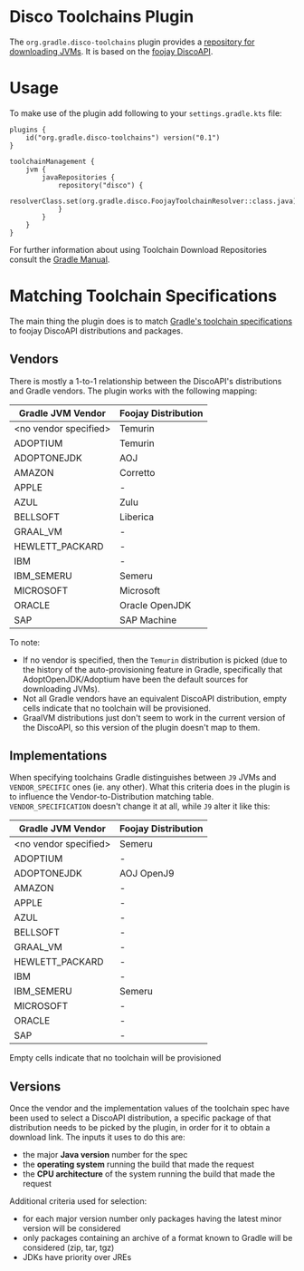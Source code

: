 # Disco Toolchains Plugin

The `org.gradle.disco-toolchains` plugin provides a [repository for downloading JVMs](https://docs.gradle.org/current/userguide/toolchains.html#sub:download_repositories). It is based on the [foojay DiscoAPI](https://github.com/foojayio/discoapi).

# Usage

To make use of the plugin add following to your `settings.gradle.kts` file:

```
plugins {
    id("org.gradle.disco-toolchains") version("0.1")
}

toolchainManagement {
    jvm {
        javaRepositories {
            repository("disco") {
                resolverClass.set(org.gradle.disco.FoojayToolchainResolver::class.java)
            }
        }
    }
}
```

For further information about using Toolchain Download Repositories consult the [Gradle Manual](https://docs.gradle.org/current/userguide/toolchains.html#sub:download_repositories).

# Matching Toolchain Specifications

The main thing the plugin does is to match [Gradle's toolchain specifications](https://docs.gradle.org/current/javadoc/org/gradle/jvm/toolchain/JavaToolchainSpec.html) to foojay DiscoAPI distributions and packages. 

## Vendors

There is mostly a 1-to-1 relationship between the DiscoAPI's distributions and Gradle vendors.
The plugin works with the following mapping:

| Gradle JVM Vendor       | Foojay Distribution |
|-------------------------|---------------------|
| \<no vendor specified\> | Temurin             |
| ADOPTIUM                | Temurin             |
| ADOPTONEJDK             | AOJ                 |
| AMAZON                  | Corretto            |
| APPLE                   | -                   |
| AZUL                    | Zulu                |
| BELLSOFT                | Liberica            |
| GRAAL_VM                | -                   |
| HEWLETT_PACKARD         | -                   |
| IBM                     | -                   |
| IBM_SEMERU              | Semeru              |
| MICROSOFT               | Microsoft           |
| ORACLE                  | Oracle OpenJDK      |
| SAP                     | SAP Machine         |

To note:

* If no vendor is specified, then the `Temurin` distribution is picked (due to the history of the auto-provisioning feature in Gradle, specifically that AdoptOpenJDK/Adoptium have been the default sources for downloading JVMs).
* Not all Gradle vendors have an equivalent DiscoAPI distribution, empty cells indicate that no toolchain will be provisioned.
* GraalVM distributions just don't seem to work in the current version of the DiscoAPI, so this version of the plugin doesn't map to them.

## Implementations

When specifying toolchains Gradle distinguishes between `J9` JVMs and `VENDOR_SPECIFIC` ones (ie. any other).
What this criteria does in the plugin is to influence the Vendor-to-Distribution matching table.
`VENDOR_SPECIFICATION` doesn't change it at all, while `J9` alter it like this:

| Gradle JVM Vendor       | Foojay Distribution |
|-------------------------|---------------------|
| \<no vendor specified\> | Semeru              |
| ADOPTIUM                | -                   |
| ADOPTONEJDK             | AOJ OpenJ9          |
| AMAZON                  | -                   |
| APPLE                   | -                   |
| AZUL                    | -                   |
| BELLSOFT                | -                   |
| GRAAL_VM                | -                   |
| HEWLETT_PACKARD         | -                   |
| IBM                     | -                   |
| IBM_SEMERU              | Semeru              |
| MICROSOFT               | -                   |
| ORACLE                  | -                   |
| SAP                     | -                   |

Empty cells indicate that no toolchain will be provisioned

## Versions

Once the vendor and the implementation values of the toolchain spec have been used to select a DiscoAPI distribution, a specific package of that distribution needs to be picked by the plugin, in order for it to obtain a download link. 
The inputs it uses to do this are:
* the major **Java version** number for the spec
* the **operating system** running the build that made the request
* the **CPU architecture** of the system running the build that made the request

Additional criteria used for selection:
* for each major version number only packages having the latest minor version will be considered 
* only packages containing an archive of a format known to Gradle will be considered (zip, tar, tgz)
* JDKs have priority over JREs